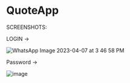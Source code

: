 # QuoteApp

SCREENSHOTS:

LOGIN
->

![WhatsApp Image 2023-04-07 at 3 46 58 PM](https://user-images.githubusercontent.com/92294717/230594111-1b22eb56-947f-4e15-bf25-0b3c44b4930e.jpeg)

Password
->

![image](https://user-images.githubusercontent.com/92294717/230594336-92139adb-e24b-4e48-acb9-9d8634785257.png)


